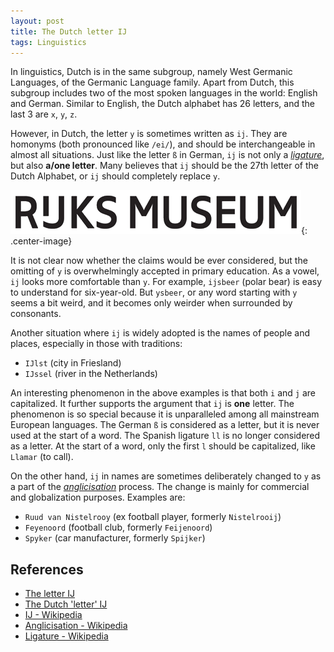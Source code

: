 ```yaml
---
layout: post
title: The Dutch letter IJ
tags: Linguistics
---
```


In linguistics, Dutch is in the same subgroup, namely West Germanic Languages, of the Germanic Language family. Apart from Dutch, this subgroup includes two of the most spoken languages in the world: English and German. Similar to English, the Dutch alphabet has 26 letters, and the last 3 are `x`, `y`, `z`.

However, in Dutch, the letter `y` is sometimes written as `ij`. They are homonyms (both pronounced like `/ei/`), and should be interchangeable in almost all situations. Just like the letter `ß` in German, `ij` is not only a [_ligature_](https://en.wikipedia.org/wiki/Ligature_(writing)), but also __a/one letter__. Many believes that `ij` should be the 27th letter of the Dutch Alphabet, or `ij` should completely replace `y`.

![](https://raw.githubusercontent.com/Regenchen/Regenchen.github.io/master/assets/images/2021-04-21-rijks.png){: .center-image}

It is not clear now whether the claims would be ever considered, but the omitting of `y` is overwhelmingly accepted in primary education. As a vowel, `ij` looks more comfortable than `y`. For example, `ijsbeer` (polar bear) is easy to understand for six-year-old. But `ysbeer`, or any word starting with `y` seems a bit weird, and it becomes only weirder when surrounded by consonants.

Another situation where `ij` is widely adopted is the names of people and places, especially in those with traditions:

- `IJlst` (city in Friesland)
- `IJssel` (river in the Netherlands)

An interesting phenomenon in the above examples is that both `i` and `j` are capitalized. It further supports the argument that `ij` is __one__ letter. The phenomenon is so special because it is unparalleled among all mainstream European languages. The German `ß` is considered as a letter, but it is never used at the start of a word. The Spanish ligature `ll` is no longer considered as a letter. At the start of a word, only the first `l` should be capitalized, like `Llamar` (to call).

On the other hand, `ij` in names are sometimes deliberately changed to `y` as a part of the [_anglicisation_](https://en.wikipedia.org/wiki/Anglicisation_of_names#Dutch_surnames) process. The change is mainly for commercial and globalization purposes. Examples are:

- `Ruud van Nistelrooy` (ex football player, formerly `Nistelrooij`)
- `Feyenoord` (football club, formerly `Feijenoord`)
- `Spyker` (car manufacturer, formerly `Spijker`)

## References

- [The letter IJ](https://www.dutchgrammar.com/en/?n=SpellingAndPronunciation.03)
- [The Dutch 'letter' IJ](https://rudhar.com/lingtics/nlij_en.htm)
- [IJ - Wikipedia](https://en.wikipedia.org/wiki/IJ_(digraph))
- [Anglicisation - Wikipedia](https://en.wikipedia.org/wiki/Anglicisation_of_names#Dutch_surnames)
- [Ligature - Wikipedia](https://en.wikipedia.org/wiki/Ligature_(writing))